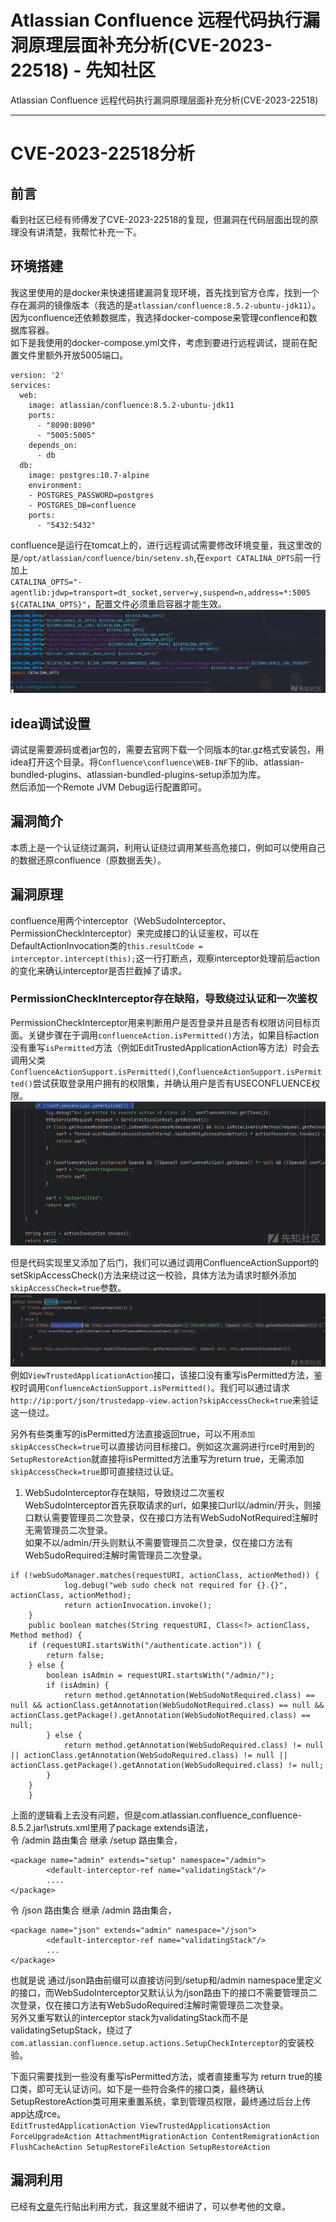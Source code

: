 

# Atlassian Confluence 远程代码执行漏洞原理层面补充分析(CVE-2023-22518) - 先知社区

Atlassian Confluence 远程代码执行漏洞原理层面补充分析(CVE-2023-22518)

- - -

# CVE-2023-22518分析

## 前言

看到社区已经有师傅发了CVE-2023-22518的复现，但漏洞在代码层面出现的原理没有讲清楚，我帮忙补充一下。

## 环境搭建

我这里使用的是docker来快速搭建漏洞复现环境，首先找到官方仓库，找到一个存在漏洞的镜像版本（我选的是`atlassian/confluence:8.5.2-ubuntu-jdk11`）。因为confluence还依赖数据库，我选择docker-compose来管理conflence和数据库容器。  
如下是我使用的docker-compose.yml文件，考虑到要进行远程调试，提前在配置文件里额外开放5005端口。

```plain
version: '2'
services:
  web:
    image: atlassian/confluence:8.5.2-ubuntu-jdk11
    ports:
      - "8090:8090"
      - "5005:5005"
    depends_on:
      - db
  db:
    image: postgres:10.7-alpine
    environment: 
    - POSTGRES_PASSWORD=postgres
    - POSTGRES_DB=confluence
    ports:
      - "5432:5432"
```

confluence是运行在tomcat上的，进行远程调试需要修改环境变量，我这里改的是`/opt/atlassian/confluence/bin/setenv.sh`,在`export CATALINA_OPTS`前一行加上  
`CATALINA_OPTS="-agentlib:jdwp=transport=dt_socket,server=y,suspend=n,address=*:5005 ${CATALINA_OPTS}"`，配置文件必须重启容器才能生效。  
[![](assets/1699256965-eb4d24ee70e2c5d96e978c6eda5d5c0f.png)](https://xzfile.aliyuncs.com/media/upload/picture/20231106114325-a3d35534-7c56-1.png)

## idea调试设置

调试是需要源码或者jar包的，需要去官网下载一个同版本的tar.gz格式安装包，用idea打开这个目录。将`Confluence\confluence\WEB-INF`下的lib、atlassian-bundled-plugins、atlassian-bundled-plugins-setup添加为库。  
然后添加一个Remote JVM Debug运行配置即可。

## 漏洞简介

本质上是一个认证绕过漏洞，利用认证绕过调用某些高危接口，例如可以使用自己的数据还原confluence（原数据丢失）。

## 漏洞原理

confluence用两个interceptor（WebSudoInterceptor、PermissionCheckInterceptor）来完成接口的认证鉴权，可以在DefaultActionInvocation类的`this.resultCode = interceptor.intercept(this);`这一行打断点，观察interceptor处理前后action的变化来确认interceptor是否拦截掉了请求。

### PermissionCheckInterceptor存在缺陷，导致绕过认证和一次鉴权

PermissionCheckInterceptor用来判断用户是否登录并且是否有权限访问目标页面。关键步骤在于调用`confluenceAction.isPermitted()`方法，如果目标action没有重写`isPermitted`方法（例如EditTrustedApplicationAction等方法）时会去调用父类`ConfluenceActionSupport.isPermitted()`,`ConfluenceActionSupport.isPermitted()`尝试获取登录用户拥有的权限集，并确认用户是否有USECONFLUENCE权限。  
[![](assets/1699256965-5cc8d86b81a6e7e8c49f12e6740f2407.png)](https://xzfile.aliyuncs.com/media/upload/picture/20231106114337-ab3f80d6-7c56-1.png)

但是代码实现里又添加了后门，我们可以通过调用ConfluenceActionSupport的setSkipAccessCheck()方法来绕过这一校验，具体方法为请求时额外添加`skipAccessCheck=true`参数。  
[![](assets/1699256965-916ea46593a64468e73b33b40f566a78.png)](https://xzfile.aliyuncs.com/media/upload/picture/20231106114356-b62ee540-7c56-1.png)  
例如`ViewTrustedApplicationAction`接口，该接口没有重写isPermitted方法，鉴权时调用`ConfluenceActionSupport.isPermitted()`。我们可以通过请求`http://ip:port/json/trustedapp-view.action?skipAccessCheck=true`来验证这一绕过。

另外有些类重写的isPermitted方法直接返回true，可以不用`添加skipAccessCheck=true`可以直接访问目标接口。例如这次漏洞进行rce时用到的`SetupRestoreAction`就直接将isPermitted方法重写为return true，无需添加`skipAccessCheck=true`即可直接绕过认证。

1.  WebSudoInterceptor存在缺陷，导致绕过二次鉴权  
    WebSudoInterceptor首先获取请求的url，如果接口url以/admin/开头，则接口默认需要管理员二次登录，仅在接口方法有WebSudoNotRequired注解时无需管理员二次登录。  
    如果不以/admin/开头则默认不需要管理员二次登录，仅在接口方法有WebSudoRequired注解时需管理员二次登录。

```plain
if (!webSudoManager.matches(requestURI, actionClass, actionMethod)) {
            log.debug("web sudo check not required for {}.{}", actionClass, actionMethod);
            return actionInvocation.invoke();
    }
    public boolean matches(String requestURI, Class<?> actionClass, Method method) {
    if (requestURI.startsWith("/authenticate.action")) {
        return false;
    } else {
        boolean isAdmin = requestURI.startsWith("/admin/");
        if (isAdmin) {
            return method.getAnnotation(WebSudoNotRequired.class) == null && actionClass.getAnnotation(WebSudoNotRequired.class) == null && actionClass.getPackage().getAnnotation(WebSudoNotRequired.class) == null;
        } else {
            return method.getAnnotation(WebSudoRequired.class) != null || actionClass.getAnnotation(WebSudoRequired.class) != null || actionClass.getPackage().getAnnotation(WebSudoRequired.class) != null;
        }
    }
    }
```

上面的逻辑看上去没有问题，但是com.atlassian.confluence\_confluence-8.5.2.jar!\\struts.xml里用了package extends语法，  
令 /admin 路由集合 继承 /setup 路由集合，

```plain
<package name="admin" extends="setup" namespace="/admin">
        <default-interceptor-ref name="validatingStack"/>
        ....
</package>
```

令 /json 路由集合 继承 /admin 路由集合，

```plain
<package name="json" extends="admin" namespace="/json">
        <default-interceptor-ref name="validatingStack"/>
        ...
</package>
```

也就是说 通过/json路由前缀可以直接访问到/setup和/admin namespace里定义的接口，而WebSudoInterceptor又默认认为/json路由下的接口不需要管理员二次登录，仅在接口方法有WebSudoRequired注解时需管理员二次登录。  
另外又重写默认的interceptor stack为validatingStack而不是validatingSetupStack，绕过了`com.atlassian.confluence.setup.actions.SetupCheckInterceptor`的安装校验。

下面只需要找到一些没有重写isPermitted方法，或者直接重写为 return true的接口类，即可无认证访问。如下是一些符合条件的接口类，最终确认SetupRestoreAction类可用来重置系统，拿到管理员权限，最终通过后台上传app达成rce。  
`EditTrustedApplicationAction ViewTrustedApplicationsAction ForceUpgradeAction AttachmentMigrationAction ContentRemigrationAction FlushCacheAction SetupRestoreFileAction SetupRestoreAction`

## 漏洞利用

已经有[文章](https://xz.aliyun.com/t/12961#toc-9)先行贴出利用方式，我这里就不细讲了，可以参考他的文章。
